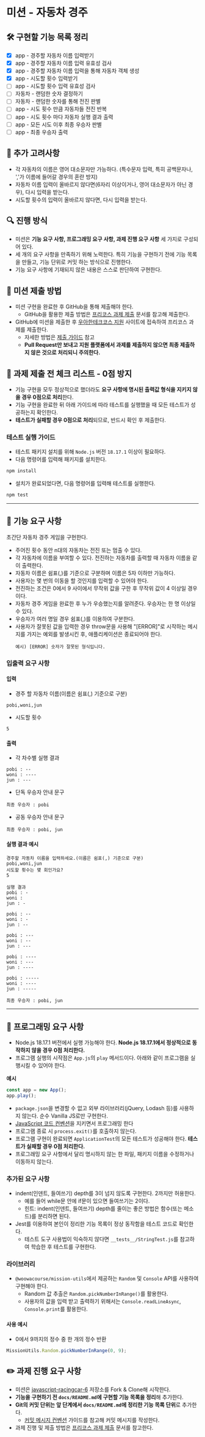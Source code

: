 # 미션 - 자동차 경주

## 🛠️ 구현할 기능 목록 정리

- [x] app - 경주할 자동차 이름 입력받기
- [x] app - 경주할 자동차 이름 입력 유효성 검사
- [x] app - 경주할 자동차 이름 입력을 통해 자동차 객체 생성
- [x] app - 시도할 횟수 입력받기
- [ ] app - 시도할 횟수 입력 유효성 검사
- [ ] 자동차 - 랜덤한 숫자 결정하기
- [ ] 자동차 - 랜덤한 숫자를 통해 전진 판별
- [ ] app - 시도 횟수 만큼 자동차들 전진 반복
- [ ] app - 시도 횟수 마다 자동차 실행 결과 출력
- [ ] app - 모든 시도 이후 최종 우승자 판별
- [ ] app - 최종 우승자 출력

## 🧐 추가 고려사항

- 각 자동차의 이름은 영어 대소문자만 가능하다. (특수문자 입력, 특히 공백문자나, ','가 이름에 들어갈 경우의 혼란 방지)
- 자동차 이름 입력이 올바르지 않다면(6자리 이상이거나, 영어 대소문자가 아닌 경우), 다시 입력을 받는다.
- 시도할 횟수의 입력이 올바르지 않다면, 다시 입력을 받는다.

## 🔍 진행 방식

- 미션은 **기능 요구 사항, 프로그래밍 요구 사항, 과제 진행 요구 사항** 세 가지로 구성되어 있다.
- 세 개의 요구 사항을 만족하기 위해 노력한다. 특히 기능을 구현하기 전에 기능 목록을 만들고, 기능 단위로 커밋 하는 방식으로 진행한다.
- 기능 요구 사항에 기재되지 않은 내용은 스스로 판단하여 구현한다.

## 📮 미션 제출 방법

- 미션 구현을 완료한 후 GitHub을 통해 제출해야 한다.
  - GitHub을 활용한 제출 방법은 [프리코스 과제 제출](https://github.com/woowacourse/woowacourse-docs/tree/master/precourse) 문서를 참고해 제출한다.
- GitHub에 미션을 제출한 후 [우아한테크코스 지원](https://apply.techcourse.co.kr) 사이트에 접속하여 프리코스 과제를 제출한다.
  - 자세한 방법은 [제출 가이드](https://github.com/woowacourse/woowacourse-docs/tree/master/precourse#제출-가이드) 참고
  - **Pull Request만 보내고 지원 플랫폼에서 과제를 제출하지 않으면 최종 제출하지 않은 것으로 처리되니 주의한다.**

## 🚨 과제 제출 전 체크 리스트 - 0점 방지

- 기능 구현을 모두 정상적으로 했더라도 **요구 사항에 명시된 출력값 형식을 지키지 않을 경우 0점으로 처리**한다.
- 기능 구현을 완료한 뒤 아래 가이드에 따라 테스트를 실행했을 때 모든 테스트가 성공하는지 확인한다.
- **테스트가 실패할 경우 0점으로 처리**되므로, 반드시 확인 후 제출한다.

### 테스트 실행 가이드

- 테스트 패키지 설치를 위해 `Node.js` 버전 `18.17.1` 이상이 필요하다.
- 다음 명령어를 입력해 패키지를 설치한다.

```bash
npm install
```

- 설치가 완료되었다면, 다음 명령어를 입력해 테스트를 실행한다.

```bash
npm test
```

---

## 🚀 기능 요구 사항

초간단 자동차 경주 게임을 구현한다.

- 주어진 횟수 동안 n대의 자동차는 전진 또는 멈출 수 있다.
- 각 자동차에 이름을 부여할 수 있다. 전진하는 자동차를 출력할 때 자동차 이름을 같이 출력한다.
- 자동차 이름은 쉼표(,)를 기준으로 구분하며 이름은 5자 이하만 가능하다.
- 사용자는 몇 번의 이동을 할 것인지를 입력할 수 있어야 한다.
- 전진하는 조건은 0에서 9 사이에서 무작위 값을 구한 후 무작위 값이 4 이상일 경우이다.
- 자동차 경주 게임을 완료한 후 누가 우승했는지를 알려준다. 우승자는 한 명 이상일 수 있다.
- 우승자가 여러 명일 경우 쉼표(,)를 이용하여 구분한다.
- 사용자가 잘못된 값을 입력한 경우 throw문을 사용해 "[ERROR]"로 시작하는 메시지를 가지는 예외를 발생시킨 후, 애플리케이션은 종료되어야 한다.
  ```
  예시) [ERROR] 숫자가 잘못된 형식입니다.
  ```

### 입출력 요구 사항

#### 입력

- 경주 할 자동차 이름(이름은 쉼표(,) 기준으로 구분)

```
pobi,woni,jun
```

- 시도할 횟수

```
5
```

#### 출력

- 각 차수별 실행 결과

```
pobi : --
woni : ----
jun : ---
```

- 단독 우승자 안내 문구

```
최종 우승자 : pobi
```

- 공동 우승자 안내 문구

```
최종 우승자 : pobi, jun
```

#### 실행 결과 예시

```
경주할 자동차 이름을 입력하세요.(이름은 쉼표(,) 기준으로 구분)
pobi,woni,jun
시도할 횟수는 몇 회인가요?
5

실행 결과
pobi : -
woni :
jun : -

pobi : --
woni : -
jun : --

pobi : ---
woni : --
jun : ---

pobi : ----
woni : ---
jun : ----

pobi : -----
woni : ----
jun : -----

최종 우승자 : pobi, jun
```

---

## 🎯 프로그래밍 요구 사항

- Node.js 18.17.1 버전에서 실행 가능해야 한다. **Node.js 18.17.1에서 정상적으로 동작하지 않을 경우 0점 처리한다.**
- 프로그램 실행의 시작점은 `App.js`의 `play` 메서드이다. 아래와 같이 프로그램을 실행시킬 수 있어야 한다.

**예시**

```javascript
const app = new App();
app.play();
```

- `package.json`을 변경할 수 없고 외부 라이브러리(jQuery, Lodash 등)를 사용하지 않는다. 순수 Vanilla JS로만 구현한다.
- [JavaScript 코드 컨벤션](https://github.com/woowacourse/woowacourse-docs/tree/main/styleguide/javascript)을 지키면서 프로그래밍 한다
- 프로그램 종료 시 `process.exit()`를 호출하지 않는다.
- 프로그램 구현이 완료되면 `ApplicationTest`의 모든 테스트가 성공해야 한다. **테스트가 실패할 경우 0점 처리한다.**
- 프로그래밍 요구 사항에서 달리 명시하지 않는 한 파일, 패키지 이름을 수정하거나 이동하지 않는다.

### 추가된 요구 사항

- indent(인덴트, 들여쓰기) depth를 3이 넘지 않도록 구현한다. 2까지만 허용한다.
  - 예를 들어 while문 안에 if문이 있으면 들여쓰기는 2이다.
  - 힌트: indent(인덴트, 들여쓰기) depth를 줄이는 좋은 방법은 함수(또는 메소드)를 분리하면 된다.
- Jest를 이용하여 본인이 정리한 기능 목록이 정상 동작함을 테스트 코드로 확인한다.
  - 테스트 도구 사용법이 익숙하지 않다면 `__tests__/StringTest.js`를 참고하여 학습한 후 테스트를 구현한다.

### 라이브러리

- `@woowacourse/mission-utils`에서 제공하는 `Random` 및 `Console` API를 사용하여 구현해야 한다.
  - Random 값 추출은 `Random.pickNumberInRange()`를 활용한다.
  - 사용자의 값을 입력 받고 출력하기 위해서는 `Console.readLineAsync`, `Console.print`를 활용한다.

#### 사용 예시

- 0에서 9까지의 정수 중 한 개의 정수 반환

```javascript
MissionUtils.Random.pickNumberInRange(0, 9);
```

## ✏️ 과제 진행 요구 사항

- 미션은 [javascript-racingcar-6](https://github.com/woowacourse-precourse/javascript-racingcar-6) 저장소를 Fork & Clone해 시작한다.
- **기능을 구현하기 전 `docs/README.md`에 구현할 기능 목록을 정리**해 추가한다.
- **Git의 커밋 단위는 앞 단계에서 `docs/README.md`에 정리한 기능 목록 단위**로 추가한다.
  - [커밋 메시지 컨벤션](https://gist.github.com/stephenparish/9941e89d80e2bc58a153) 가이드를 참고해 커밋 메시지를 작성한다.
- 과제 진행 및 제출 방법은 [프리코스 과제 제출](https://github.com/woowacourse/woowacourse-docs/tree/master/precourse) 문서를 참고한다.
